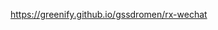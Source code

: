 <a href="https://greenify.github.io/gssdromen/rx-wechat">https://greenify.github.io/gssdromen/rx-wechat</a>